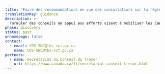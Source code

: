 ```yaml
---
title: 'Faire des recommandations en vue des consultations sur la réglementation'
translationKey: guidance
description: >-
  Formuler des conseils en appui aux efforts visant à mobiliser les Canadiens en matière de réglementation : définir et valider les besoins des utilisateurs et les besoins opérationnels, réaliser une analyse de marché des produits numériques existants, et formuler des recommandations quant à l’acquisition d’un produit ou encore le développement d’un produit maison.
phase: discovery
status: past
onhomepage: false
contact:
  - email: CDS-SNC@tbs-sct.gc.ca
    name: CDS-SNC@tbs-sct.gc.ca
partners:
  - name: Secrétariat du Conseil du Trésor
    url: https://www.canada.ca/fr/secretariat-conseil-tresor.html
---
```

